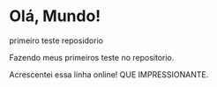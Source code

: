 # Olá, Mundo!
 primeiro teste reposidorio

 Fazendo meus primeiros teste no repositorio.

 Acrescentei essa linha online! QUE IMPRESSIONANTE.
